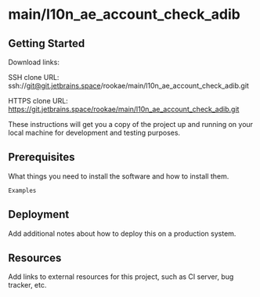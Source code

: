 # main/l10n_ae_account_check_adib



## Getting Started

Download links:

SSH clone URL: ssh://git@git.jetbrains.space/rookae/main/l10n_ae_account_check_adib.git

HTTPS clone URL: https://git.jetbrains.space/rookae/main/l10n_ae_account_check_adib.git



These instructions will get you a copy of the project up and running on your local machine for development and testing purposes.

## Prerequisites

What things you need to install the software and how to install them.

```
Examples
```

## Deployment

Add additional notes about how to deploy this on a production system.

## Resources

Add links to external resources for this project, such as CI server, bug tracker, etc.
